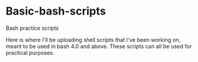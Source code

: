 # Basic-bash-scripts
Bash practice scripts

Here is where I'll be uploading shell scripts that I've been working on, meant to be used in bash 4.0 and above. These scripts can all be used for practical purposes.
